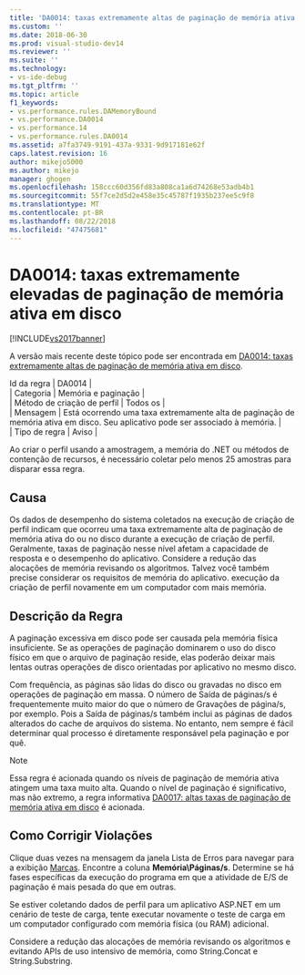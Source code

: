 ```yaml
---
title: 'DA0014: taxas extremamente altas de paginação de memória ativa em disco | Microsoft Docs'
ms.custom: ''
ms.date: 2018-06-30
ms.prod: visual-studio-dev14
ms.reviewer: ''
ms.suite: ''
ms.technology:
- vs-ide-debug
ms.tgt_pltfrm: ''
ms.topic: article
f1_keywords:
- vs.performance.rules.DAMemoryBound
- vs.performance.DA0014
- vs.performance.14
- vs.performance.rules.DA0014
ms.assetid: a7fa3749-9191-437a-9331-9d917181e62f
caps.latest.revision: 16
author: mikejo5000
ms.author: mikejo
manager: ghogen
ms.openlocfilehash: 158ccc60d356fd83a808ca1a6d74268e53adb4b1
ms.sourcegitcommit: 55f7ce2d5d2e458e35c45787f1935b237ee5c9f8
ms.translationtype: MT
ms.contentlocale: pt-BR
ms.lasthandoff: 08/22/2018
ms.locfileid: "47475681"
---
```

# <a name="da0014-extremely-high-rates-of-paging-active-memory-to-disk"></a>DA0014: taxas extremamente elevadas de paginação de memória ativa em disco
[!INCLUDE[vs2017banner](../includes/vs2017banner.md)]

A versão mais recente deste tópico pode ser encontrada em [DA0014: taxas extremamente altas de paginação de memória ativa em disco](https://docs.microsoft.com/visualstudio/profiling/da0014-extremely-high-rates-of-paging-active-memory-to-disk).  
  
Id da regra | DA0014 |  
| Categoria | Memória e paginação |  
| Método de criação de perfil | Todos os |  
| Mensagem | Está ocorrendo uma taxa extremamente alta de paginação de memória ativa em disco. Seu aplicativo pode ser associado à memória. |  
| Tipo de regra | Aviso |  
  
 Ao criar o perfil usando a amostragem, a memória do .NET ou métodos de contenção de recursos, é necessário coletar pelo menos 25 amostras para disparar essa regra.  
  
## <a name="cause"></a>Causa  
 Os dados de desempenho do sistema coletados na execução de criação de perfil indicam que ocorreu uma taxa extremamente alta de paginação de memória ativa do ou no disco durante a execução de criação de perfil. Geralmente, taxas de paginação nesse nível afetam a capacidade de resposta e o desempenho do aplicativo. Considere a redução das alocações de memória revisando os algoritmos. Talvez você também precise considerar os requisitos de memória do aplicativo. execução da criação de perfil novamente em um computador com mais memória.  
  
## <a name="rule-description"></a>Descrição da Regra  
 A paginação excessiva em disco pode ser causada pela memória física insuficiente. Se as operações de paginação dominarem o uso do disco físico em que o arquivo de paginação reside, elas poderão deixar mais lentas outras operações de disco orientadas por aplicativo no mesmo disco.  
  
 Com frequência, as páginas são lidas do disco ou gravadas no disco em operações de paginação em massa. O número de Saída de páginas/s é frequentemente muito maior do que o número de Gravações de página/s, por exemplo. Pois a Saída de páginas/s também inclui as páginas de dados alterados do cache de arquivos do sistema. No entanto, nem sempre é fácil determinar qual processo é diretamente responsável pela paginação e por quê.  
  
> [!NOTE]
>  Essa regra é acionada quando os níveis de paginação de memória ativa atingem uma taxa muito alta. Quando o nível de paginação é significativo, mas não extremo, a regra informativa [DA0017: altas taxas de paginação de memória ativa em disco](../profiling/da0017-high-rates-of-paging-active-memory-to-disk.md) é acionada.  
  
## <a name="how-to-fix-violations"></a>Como Corrigir Violações  
 Clique duas vezes na mensagem da janela Lista de Erros para navegar para a exibição [Marcas](../profiling/marks-view.md). Encontre a coluna **Memória\Páginas/s**. Determine se há fases específicas da execução do programa em que a atividade de E/S de paginação é mais pesada do que em outras.  
  
 Se estiver coletando dados de perfil para um aplicativo ASP.NET em um cenário de teste de carga, tente executar novamente o teste de carga em um computador configurado com memória física (ou RAM) adicional.  
  
 Considere a redução das alocações de memória revisando os algoritmos e evitando APIs de uso intensivo de memória, como String.Concat e String.Substring.



